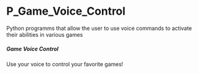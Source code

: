 # P_Game_Voice_Control
Python programms that allow the user to use voice commands to activate their abilities in various games 
<h5>Game Voice Control</h5>

Use your voice to control your favorite games! 
